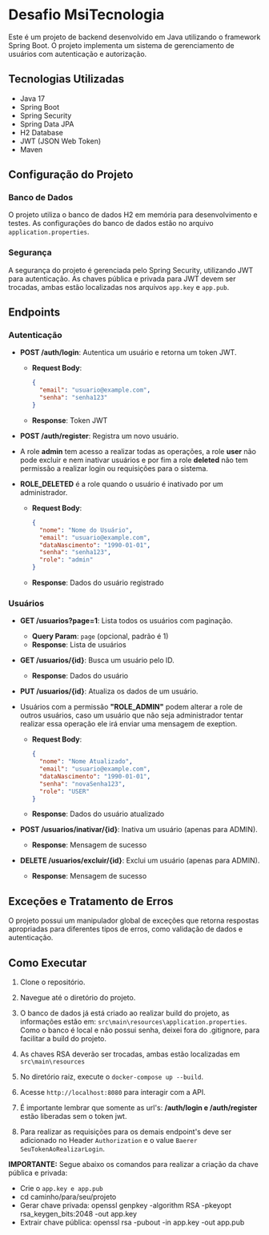 # Desafio MsiTecnologia

Este é um projeto de backend desenvolvido em Java utilizando o framework Spring Boot. O projeto implementa um sistema de gerenciamento de usuários com autenticação e autorização.

## Tecnologias Utilizadas

- Java 17
- Spring Boot
- Spring Security
- Spring Data JPA
- H2 Database
- JWT (JSON Web Token)
- Maven

## Configuração do Projeto

### Banco de Dados

O projeto utiliza o banco de dados H2 em memória para desenvolvimento e testes. As configurações do banco de dados estão no arquivo `application.properties`.

### Segurança

A segurança do projeto é gerenciada pelo Spring Security, utilizando JWT para autenticação. As chaves pública e privada para JWT devem ser trocadas, ambas estão localizadas nos arquivos `app.key` e `app.pub`.

## Endpoints

### Autenticação

- **POST /auth/login**: Autentica um usuário e retorna um token JWT.
  - **Request Body**: 
    ```json
    {
      "email": "usuario@example.com",
      "senha": "senha123"
    }
    ```
  - **Response**: Token JWT

- **POST /auth/register**: Registra um novo usuário.
- A role **admin** tem acesso a realizar todas as operações, a role **user** não pode excluir e nem inativar usuários e por fim a role **deleted** não tem permissão a realizar login ou requisições para o sistema.
- **ROLE_DELETED** é a role quando o usuário é inativado por um administrador.
  - **Request Body**: 
    ```json
    {
      "nome": "Nome do Usuário",
      "email": "usuario@example.com",
      "dataNascimento": "1990-01-01",
      "senha": "senha123",
      "role": "admin"
    }
    ```
  - **Response**: Dados do usuário registrado

### Usuários

- **GET /usuarios?page=1**: Lista todos os usuários com paginação.
  - **Query Param**: `page` (opcional, padrão é 1)
  - **Response**: Lista de usuários

- **GET /usuarios/{id}**: Busca um usuário pelo ID.
  - **Response**: Dados do usuário

- **PUT /usuarios/{id}**: Atualiza os dados de um usuário.
- Usuários com a permissão **"ROLE_ADMIN"** podem alterar a role de outros usuários, caso um usuário que não seja administrador tentar realizar essa operação ele irá enviar uma mensagem de exeption.
  - **Request Body**: 
    ```json
    {
      "nome": "Nome Atualizado",
      "email": "usuario@example.com",
      "dataNascimento": "1990-01-01",
      "senha": "novaSenha123",
      "role": "USER"
    }
    ```
  - **Response**: Dados do usuário atualizado

- **POST /usuarios/inativar/{id}**: Inativa um usuário (apenas para ADMIN).
  - **Response**: Mensagem de sucesso

- **DELETE /usuarios/excluir/{id}**: Exclui um usuário (apenas para ADMIN).
  - **Response**: Mensagem de sucesso

## Exceções e Tratamento de Erros

O projeto possui um manipulador global de exceções que retorna respostas apropriadas para diferentes tipos de erros, como validação de dados e autenticação.

## Como Executar

1. Clone o repositório.
2. Navegue até o diretório do projeto.

3. O banco de dados já está criado ao realizar build do projeto, as informações estão em: `src\main\resources\application.properties`. Como o banco é local e não possui senha, deixei fora do .gitignore, para facilitar a build do projeto.
4. As chaves RSA deverão ser trocadas, ambas estão localizadas em `src\main\resources`
   
5. No diretório raiz, execute o `docker-compose up --build`.
6. Acesse `http://localhost:8080` para interagir com a API.
7. É importante lembrar que somente as url's: **/auth/login e /auth/register** estão liberadas sem o token jwt.
8. Para realizar as requisições para os demais endpoint's deve ser adicionado no Header `Authorization` e o value `Baerer SeuTokenAoRealizarLogin`.

**IMPORTANTE:** Segue abaixo os comandos para realizar a criação da chave pública e privada:
- Crie o `app.key e app.pub`
- cd caminho/para/seu/projeto
- Gerar chave privada: openssl genpkey -algorithm RSA -pkeyopt rsa_keygen_bits:2048 -out app.key 
- Extrair chave pública: openssl rsa -pubout -in app.key -out app.pub
